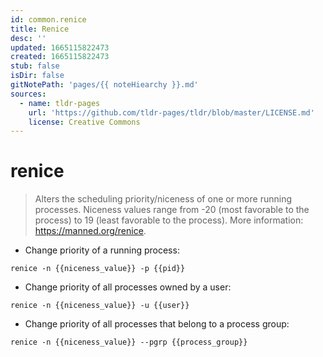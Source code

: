 ```yaml
---
id: common.renice
title: Renice
desc: ''
updated: 1665115822473
created: 1665115822473
stub: false
isDir: false
gitNotePath: 'pages/{{ noteHiearchy }}.md'
sources:
  - name: tldr-pages
    url: 'https://github.com/tldr-pages/tldr/blob/master/LICENSE.md'
    license: Creative Commons
---
```

# renice

> Alters the scheduling priority/niceness of one or more running processes.
> Niceness values range from -20 (most favorable to the process) to 19 (least favorable to the process).
> More information: <https://manned.org/renice>.

- Change priority of a running process:

`renice -n {{niceness_value}} -p {{pid}}`

- Change priority of all processes owned by a user:

`renice -n {{niceness_value}} -u {{user}}`

- Change priority of all processes that belong to a process group:

`renice -n {{niceness_value}} --pgrp {{process_group}}`

